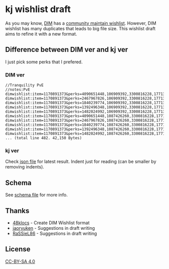 # kj wishlist draft

As you may know, [DIM](https://github.com/DestinyItemManager/DIM) has a [community maintain wishlist](https://github.com/48klocs/dim-wish-list-sources). However, DIM wishlist has many duplicates that leads to big file size. This wishlist draft aims to refine it with a new format.

## Difference between DIM ver and kj ver

I just pick some perks that I prefered.

### DIM ver

```
//Tranquility PvE
//notes:PvE
dimwishlist:item=1170891373&perks=4090651448,106909392,3300816228,1771339417,384158423
dimwishlist:item=1170891373&perks=2467967826,106909392,3300816228,1771339417,384158423
dimwishlist:item=1170891373&perks=1840239774,106909392,3300816228,1771339417,384158423
dimwishlist:item=1170891373&perks=1392496348,106909392,3300816228,1771339417,384158423
dimwishlist:item=1170891373&perks=1482024992,106909392,3300816228,1771339417,384158423
dimwishlist:item=1170891373&perks=4090651448,1087426260,3300816228,1771339417,384158423
dimwishlist:item=1170891373&perks=2467967826,1087426260,3300816228,1771339417,384158423
dimwishlist:item=1170891373&perks=1840239774,1087426260,3300816228,1771339417,384158423
dimwishlist:item=1170891373&perks=1392496348,1087426260,3300816228,1771339417,384158423
dimwishlist:item=1170891373&perks=1482024992,1087426260,3300816228,1771339417,384158423
... (total line 482. 42,150 Bytes)
```

### kj ver

Check [json file](wishlist.json) for latest result.
Indent just for reading (can be smaller by removing indents).

## Schema

See [schema file](wishlist-schema.json) for more info.

## Thanks

- [48klocs](https://github.com/48klocs) - Create DIM Wishlist format
- [jaoryuken](https://github.com/marquesinijatinha) - Suggestions in draft writing
- [RaSSieL86](https://github.com/RaSSieL86) - Suggestions in draft writing

## License

[CC-BY-SA 4.0](LICENSE.md)
